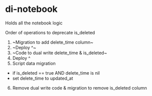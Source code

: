 # di-notebook

Holds all the notebook logic

Order of operations to deprecate is_deleted
1. ~Migration to add delete_time column~
2. ~Deploy ^~
3. ~Code to dual write delete_time & is_deleted~
4. Deploy ^
5. Script data migration
  - if is_deleted == true AND delete_time is nil
  - set delete_time to updated_at
6. Remove dual write code & migration to remove is_deleted column